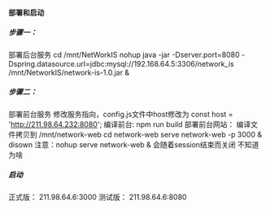 #### 部署和启动

##### 步骤一：
部署后台服务
cd /mnt/NetWorkIS
nohup java -jar -Dserver.port=8080 -Dspring.datasource.url=jdbc:mysql://192.168.64.5:3306/network_is /mnt/NetworkIS/network-is-1.0.jar &

##### 步骤二：
部署前台服务
修改服务指向，config.js文件中host修改为
const host = 'http://211.98.64.232:8080';
编译前台:
npm run build
部署前台网站：
编译文件拷贝到 /mnt/network-web
cd network-web
serve network-web -p 3000 &
disown
注意：nohup serve network-web & 会随着session结束而关闭 不知道为啥


##### 启动
正式版：
211.98.64.6:3000
测试版：
211.98.64.6:8080
